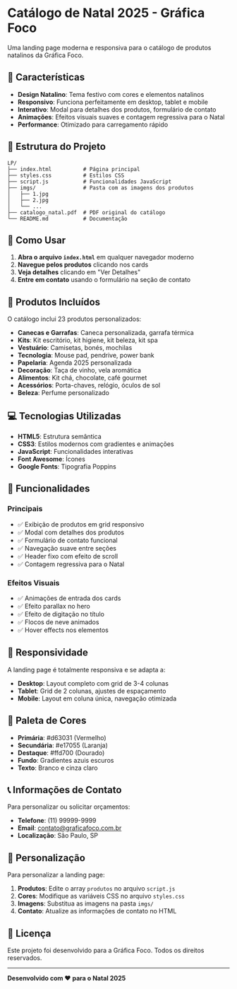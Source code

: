 # Catálogo de Natal 2025 - Gráfica Foco

Uma landing page moderna e responsiva para o catálogo de produtos natalinos da Gráfica Foco.

## 🎄 Características

- **Design Natalino**: Tema festivo com cores e elementos natalinos
- **Responsivo**: Funciona perfeitamente em desktop, tablet e mobile
- **Interativo**: Modal para detalhes dos produtos, formulário de contato
- **Animações**: Efeitos visuais suaves e contagem regressiva para o Natal
- **Performance**: Otimizado para carregamento rápido

## 📁 Estrutura do Projeto

```
LP/
├── index.html          # Página principal
├── styles.css          # Estilos CSS
├── script.js           # Funcionalidades JavaScript
├── imgs/               # Pasta com as imagens dos produtos
│   ├── 1.jpg
│   ├── 2.jpg
│   └── ...
├── catalogo_natal.pdf  # PDF original do catálogo
└── README.md           # Documentação
```

## 🚀 Como Usar

1. **Abra o arquivo `index.html`** em qualquer navegador moderno
2. **Navegue pelos produtos** clicando nos cards
3. **Veja detalhes** clicando em "Ver Detalhes"
4. **Entre em contato** usando o formulário na seção de contato

## 🎨 Produtos Incluídos

O catálogo inclui 23 produtos personalizados:

- **Canecas e Garrafas**: Caneca personalizada, garrafa térmica
- **Kits**: Kit escritório, kit higiene, kit beleza, kit spa
- **Vestuário**: Camisetas, bonés, mochilas
- **Tecnologia**: Mouse pad, pendrive, power bank
- **Papelaria**: Agenda 2025 personalizada
- **Decoração**: Taça de vinho, vela aromática
- **Alimentos**: Kit chá, chocolate, café gourmet
- **Acessórios**: Porta-chaves, relógio, óculos de sol
- **Beleza**: Perfume personalizado

## 💻 Tecnologias Utilizadas

- **HTML5**: Estrutura semântica
- **CSS3**: Estilos modernos com gradientes e animações
- **JavaScript**: Funcionalidades interativas
- **Font Awesome**: Ícones
- **Google Fonts**: Tipografia Poppins

## 🎯 Funcionalidades

### Principais
- ✅ Exibição de produtos em grid responsivo
- ✅ Modal com detalhes dos produtos
- ✅ Formulário de contato funcional
- ✅ Navegação suave entre seções
- ✅ Header fixo com efeito de scroll
- ✅ Contagem regressiva para o Natal

### Efeitos Visuais
- ✅ Animações de entrada dos cards
- ✅ Efeito parallax no hero
- ✅ Efeito de digitação no título
- ✅ Flocos de neve animados
- ✅ Hover effects nos elementos

## 📱 Responsividade

A landing page é totalmente responsiva e se adapta a:

- **Desktop**: Layout completo com grid de 3-4 colunas
- **Tablet**: Grid de 2 colunas, ajustes de espaçamento
- **Mobile**: Layout em coluna única, navegação otimizada

## 🎨 Paleta de Cores

- **Primária**: #d63031 (Vermelho)
- **Secundária**: #e17055 (Laranja)
- **Destaque**: #ffd700 (Dourado)
- **Fundo**: Gradientes azuis escuros
- **Texto**: Branco e cinza claro

## 📞 Informações de Contato

Para personalizar ou solicitar orçamentos:

- **Telefone**: (11) 99999-9999
- **Email**: contato@graficafoco.com.br
- **Localização**: São Paulo, SP

## 🔧 Personalização

Para personalizar a landing page:

1. **Produtos**: Edite o array `produtos` no arquivo `script.js`
2. **Cores**: Modifique as variáveis CSS no arquivo `styles.css`
3. **Imagens**: Substitua as imagens na pasta `imgs/`
4. **Contato**: Atualize as informações de contato no HTML

## 📄 Licença

Este projeto foi desenvolvido para a Gráfica Foco. Todos os direitos reservados.

---

**Desenvolvido com ❤️ para o Natal 2025**
